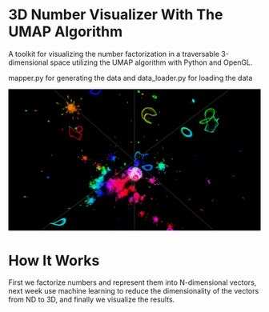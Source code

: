 # 3D Number Visualizer With The UMAP Algorithm
A toolkit for visualizing the number factorization in a traversable 3-dimensional space utilizing the UMAP algorithm with Python and OpenGL.

mapper.py for generating the data
and data_loader.py for loading the data

![umap_renderer](/screenshot/0.jpg)
# How It Works
First we factorize numbers and represent them into N-dimensional vectors, next week use machine learning to reduce the dimensionality of the vectors from ND to 3D, and finally we visualize the results.
